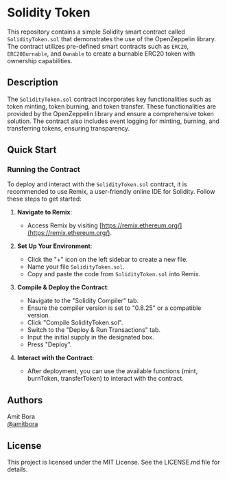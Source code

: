 # Solidity Token

This repository contains a simple Solidity smart contract called `SolidityToken.sol` that demonstrates the use of the OpenZeppelin library. The contract utilizes pre-defined smart contracts such as `ERC20`, `ERC20Burnable`, and `Ownable` to create a burnable ERC20 token with ownership capabilities.

## Description

The `SolidityToken.sol` contract incorporates key functionalities such as token minting, token burning, and token transfer. These functionalities are provided by the OpenZeppelin library and ensure a comprehensive token solution. The contract also includes event logging for minting, burning, and transferring tokens, ensuring transparency.

## Quick Start

### Running the Contract

To deploy and interact with the `SolidityToken.sol` contract, it is recommended to use Remix, a user-friendly online IDE for Solidity. Follow these steps to get started:

1. **Navigate to Remix**:

   - Access Remix by visiting [https://remix.ethereum.org/](https://remix.ethereum.org/).

2. **Set Up Your Environment**:

   - Click the "+" icon on the left sidebar to create a new file.
   - Name your file `SolidityToken.sol`.
   - Copy and paste the code from `SolidityToken.sol` into Remix.

3. **Compile & Deploy the Contract**:

   - Navigate to the "Solidity Compiler" tab.
   - Ensure the compiler version is set to "0.8.25" or a compatible version.
   - Click "Compile SolidityToken.sol".
   - Switch to the "Deploy & Run Transactions" tab.
   - Input the initial supply in the designated box.
   - Press "Deploy".

4. **Interact with the Contract**:

   - After deployment, you can use the available functions (mint, burnToken, transferToken) to interact with the contract.

## Authors

Amit Bora  
[@amitbora](https://amitbora.t.me)

## License

This project is licensed under the MIT License. See the LICENSE.md file for details.
